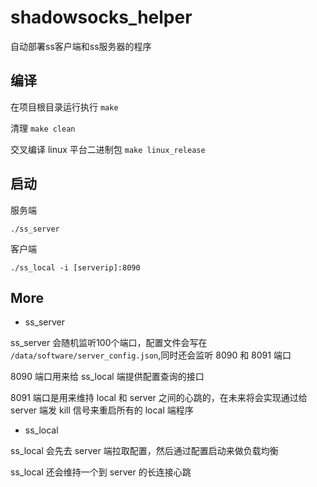 # shadowsocks_helper
自动部署ss客户端和ss服务器的程序

## 编译

在项目根目录运行执行 `make`

清理 `make clean`

交叉编译 linux 平台二进制包 `make linux_release`

## 启动

服务端

`./ss_server`

客户端

`./ss_local -i [serverip]:8090`


## More

- ss_server

ss_server 会随机监听100个端口，配置文件会写在 `/data/software/server_config.json`,同时还会监听 8090 和 8091 端口

8090 端口用来给 ss_local 端提供配置查询的接口

8091 端口是用来维持 local 和 server 之间的心跳的，在未来将会实现通过给 server 端发 kill 信号来重启所有的 local 端程序

- ss_local

ss_local 会先去 server 端拉取配置，然后通过配置启动来做负载均衡

ss_local 还会维持一个到 server 的长连接心跳
